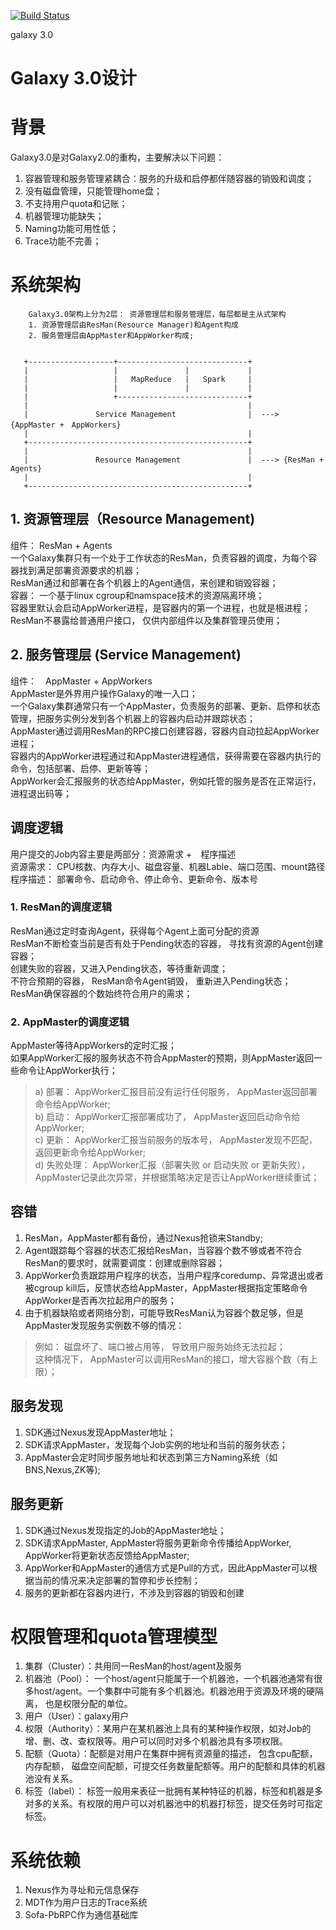 [![Build Status](https://travis-ci.org/baidu/galaxy.svg?branch=galaxy3)](https://travis-ci.org/baidu/galaxy)

galaxy 3.0

Galaxy 3.0设计
=============

# 背景

Galaxy3.0是对Galaxy2.0的重构，主要解决以下问题：  

1. 容器管理和服务管理紧耦合：服务的升级和启停都伴随容器的销毁和调度；
2. 没有磁盘管理，只能管理home盘；
3. 不支持用户quota和记账；
4. 机器管理功能缺失；
5. Naming功能可用性低；
6. Trace功能不完善；

# 系统架构

        Galaxy3.0架构上分为2层： 资源管理层和服务管理层，每层都是主从式架构  
        1. 资源管理层由ResMan(Resource Manager)和Agent构成  
        2. 服务管理层由AppMaster和AppWorker构成;

 
       +-------------------+-----------------------------+
       |                   |               |             |
       |                   |   MapReduce   |   Spark     |
       |                   |               |             |
       |                   +-----------------------------+
       |                                                 |
       |               Service Management                |  ---> {AppMaster +　AppWorkers}
       |                                                 |
       +-------------------------------------------------+
       |                                                 |
       |               Resource Management               |  ---> {ResMan + Agents}
       |                                                 |
       +-------------------------------------------------+

## 1. 资源管理层（Resource Management)
组件： ResMan + Agents  
一个Galaxy集群只有一个处于工作状态的ResMan，负责容器的调度，为每个容器找到满足部署资源要求的机器；  
ResMan通过和部署在各个机器上的Agent通信，来创建和销毁容器；  
容器： 一个基于linux cgroup和namspace技术的资源隔离环境；   
容器里默认会启动AppWorker进程，是容器内的第一个进程，也就是根进程；   
ResMan不暴露给普通用户接口， 仅供内部组件以及集群管理员使用；  

## 2. 服务管理层 (Service Management)
组件：　AppMaster + AppWorkers  
AppMaster是外界用户操作Galaxy的唯一入口；  
一个Galaxy集群通常只有一个AppMaster，负责服务的部署、更新、启停和状态管理，把服务实例分发到各个机器上的容器内启动并跟踪状态；  
AppMaster通过调用ResMan的RPC接口创建容器，容器内自动拉起AppWorker进程；  
容器内的AppWorker进程通过和AppMaster进程通信，获得需要在容器内执行的命令，包括部署、启停、更新等等；  
AppWorker会汇报服务的状态给AppMaster，例如托管的服务是否在正常运行，进程退出码等；  

## 调度逻辑

用户提交的Job内容主要是两部分：资源需求 +　程序描述  
资源需求： CPU核数、内存大小、磁盘容量、机器Lable、端口范围、mount路径  
程序描述： 部署命令、启动命令、停止命令、更新命令、版本号  

### 1. ResMan的调度逻辑
ResMan通过定时查询Agent，获得每个Agent上面可分配的资源  
ResMan不断检查当前是否有处于Pending状态的容器， 寻找有资源的Agent创建容器；  
创建失败的容器，又进入Pending状态，等待重新调度；  
不符合预期的容器， ResMan命令Agent销毁， 重新进入Pending状态；  
ResMan确保容器的个数始终符合用户的需求；  

### 2. AppMaster的调度逻辑
AppMaster等待AppWorkers的定时汇报；  
如果AppWorker汇报的服务状态不符合AppMaster的预期，则AppMaster返回一些命令让AppWorker执行；  
> a) 部署： AppWorker汇报目前没有运行任何服务， AppMaster返回部署命令给AppWorker;  
> b) 启动： AppWorker汇报部署成功了， AppMaster返回启动命令给AppWorker;  
> c) 更新： AppWorker汇报当前服务的版本号， AppMaster发现不匹配， 返回更新命令给AppWorker;  
> d) 失败处理： AppWorker汇报（部署失败 or 启动失败 or 更新失败）， AppMaster记录此次异常，并根据策略决定是否让AppWorker继续重试；  

## 容错

1. ResMan，AppMaster都有备份，通过Nexus抢锁来Standby;  
2. Agent跟踪每个容器的状态汇报给ResMan，当容器个数不够或者不符合ResMan的要求时，就需要调度：创建或删除容器；  
3. AppWorker负责跟踪用户程序的状态，当用户程序coredump、异常退出或者被cgroup kill后，反馈状态给AppMaster，AppMaster根据指定策略命令AppWorker是否再次拉起用户的服务； 
4. 由于机器缺陷或者网络分割，可能导致ResMan认为容器个数足够，但是AppMaster发现服务实例数不够的情况：  
> 例如： 磁盘坏了、端口被占用等， 导致用户服务始终无法拉起；  
> 这种情况下， AppMaster可以调用ResMan的接口，增大容器个数（有上限）；  

## 服务发现
1. SDK通过Nexus发现AppMaster地址；  
2. SDK请求AppMaster，发现每个Job实例的地址和当前的服务状态；  
3. AppMaster会定时同步服务地址和状态到第三方Naming系统（如BNS,Nexus,ZK等);  

## 服务更新
1. SDK通过Nexus发现指定的Job的AppMaster地址；  
2. SDK请求AppMaster, AppMaster将服务更新命令传播给AppWorker, AppWorker将更新状态反馈给AppMaster;  
3. AppWorker和AppMaster的通信方式是Pull的方式，因此AppMaster可以根据当前的情况来决定部署的暂停和步长控制；  
4. 服务的更新都在容器内进行，不涉及到容器的销毁和创建  

# 权限管理和quota管理模型
1. 集群（Cluster）：共用同一ResMan的host/agent及服务
2. 机器池（Pool）： 一个host/agent只能属于一个机器池，一个机器池通常有很多host/agent。一个集群中可能有多个机器池。机器池用于资源及环境的硬隔离， 也是权限分配的单位。
3. 用户（User）：galaxy用户
4. 权限（Authority）：某用户在某机器池上具有的某种操作权限，如对Job的增、删、改、查权限等。用户可以同时对多个机器池具有多项权限。
5. 配额（Quota）：配额是对用户在集群中拥有资源量的描述， 包含cpu配额，内存配额， 磁盘空间配额，可提交任务数量配额等。用户的配额和具体的机器池没有关系。
6. 标签（label）： 标签一般用来表征一批拥有某种特征的机器，标签和机器是多对多的关系。有权限的用户可以对机器池中的机器打标签，提交任务时可指定标签。

# 系统依赖
1. Nexus作为寻址和元信息保存  
2. MDT作为用户日志的Trace系统  
3. Sofa-PbRPC作为通信基础库  

